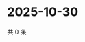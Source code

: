 # 2025-10-30

共 0 条

<!-- BEGIN ZHIHUVIDEO -->
<!-- 最后更新时间 Thu Oct 30 2025 00:15:08 GMT+0800 (China Standard Time) -->

<!-- END ZHIHUVIDEO -->
